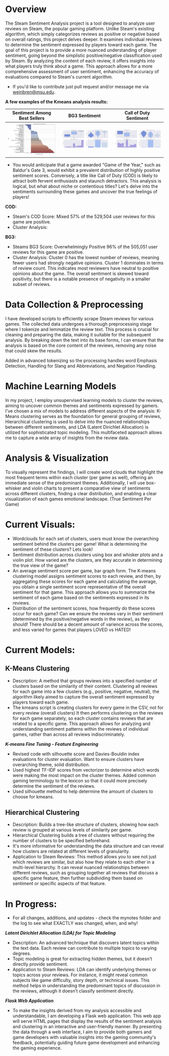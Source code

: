 # Overview

The Steam Sentiment Analysis project is a tool designed to analyze user reviews on Steam, the popular gaming platform. Unlike Steam's existing algorithm, which simply categorizes reviews as positive or negative based on overall ratings, this project delves deeper. It examines individual reviews to determine the sentiment expressed by players toward each game.
The goal of this project is to provide a more nuanced understanding of player sentiment, going beyond the simplistic positive/negative classification used by Steam. By analyzing the content of each review, it offers insights into what players truly think about a game. This approach allows for a more comprehensive assessment of user sentiment, enhancing the accuracy of evaluations compared to Steam's current algorithm.
- If you'd like to contribute just pull request and/or message me via weinbren@msu.edu.


**A few examples of the Kmeans analysis results:**

| Sentiment Among Best Sellers | BG3 Sentiment | Call of Duty Sentiment |
|----------|----------|----------|
| ![Figure 1](All_Games.png) | ![Figure 2](bg3.png) | ![Figure 3](cod_1.png) |

- You would anticipate that a game awarded "Game of the Year," such as Baldur's Gate 3, would exhibit a prevalent distribution of highly positive sentiment scores. Conversely, a title like Call of Duty (COD) is likely to attract both fervent enthusiasts and staunch detractors. This analysis is logical, but what about niche or contentious titles? Let's delve into the sentiments surrounding these games and uncover the true feelings of players!

**COD:**
- Steam's COD Score: Mixed 57% of the 529,504 user reviews for this game are positive.
- Cluster Analysis:

**BG3:**
- Steams BG3 Score: Overwhelmingly Positive 96% of the 505,051 user reviews for this game are positive.
- Cluster Analysis: Cluster 0 has the lowest number of reviews, meaning fewer users had strongly negative opinions. Cluster 1 dominates in terms of review count. This indicates most reviewers have neutral to positive opinions about the game. The overall sentiment is skewed toward positivity, but there is a notable presence of negativity in a smaller subset of reviews.


# Data Collection & Preprocessing

I have developed scripts to efficiently scrape Steam reviews for various games. The collected data undergoes a thorough preprocessing stage where I tokenize and lemmatize the review text. This process is crucial for cleaning and preparing the data, making it suitable for the subsequent analysis. By breaking down the text into its base forms, I can ensure that the analysis is based on the core content of the reviews, removing any noise that could skew the results.

Added in advanced tokenizing so the processing handles word Emphasis Detection,  Handling for Slang and Abbreviations, and Negation Handling.

# Machine Learning Models

In my project, I employ unsupervised learning models to cluster the reviews, aiming to uncover common themes and sentiments expressed by gamers. I've chosen a mix of models to address different aspects of the analysis: K-Means clustering serves as the foundation for general grouping of reviews, Hierarchical clustering is used to delve into the nuanced relationships between different sentiments, and LDA (Latent Dirichlet Allocation) is utilized for sophisticated topic modeling. This multifaceted approach allows me to capture a wide array of insights from the review data.

# Analysis & Visualization

To visually represent the findings, I will create word clouds that highlight the most frequent terms within each cluster (per game as well), offering an immediate sense of the predominant themes. Additionally, I will use box-whisker and violin charts to present a comparative view of sentiments across different clusters, finding a clear distribution, and enabling a clear visualization of each games emotional landscape. (True Sentiment Per Game)

# Current Visuals:
- Wordclouds for each set of clusters, users must know the overarching sentiment behind the clusters per game! What is determining the sentiment of these clusters? Lets look!
- Sentiment distribution across clusters using box and whisker plots and a violin plot. How varied are the clusters, are they accurate in determining the true view of the game?
- An average sentiment score per game, bar graph form. The K-means clustering model assigns sentiment scores to each review, and then, by aggregating these scores for each game and calculating the average, you obtain a single sentiment score representative of the overall sentiment for that game. This approach allows you to summarize the sentiment of each game based on the sentiments expressed in its reviews.
- Distribution of the sentiment scores, how frequently do these scores occur for each game? Can we ensure the reviews vary in their sentiment (determined by the positive/negative words in the review), as they should! There should be a decent amount of varience across the scores, and less varied for games that players LOVED vs HATED!

# Current Models:

## K-Means Clustering
- Description: A method that groups reviews into a specified number of clusters based on the similarity of their content. Clustering all reviews for each game into a few clusters (e.g., positive, negative, neutral), the algorithm likely aimed to capture the overall sentiment expressed by players toward each game.
- The kmeans script is creating clusters for every game in the CSV, not for every review (overall clusters) It then performs clustering on the reviews for each game separately, so each cluster contains reviews that are related to a specific game. This approach allows for analyzing and understanding sentiment patterns within the reviews of individual games, rather than across all reviews indiscriminately.

***K-means Fine Tuning - Feature Engineering***
- Revised code with silhouette score and Davies-Bouldin index evaluations for cluster evaluation. Want to ensure clusters have overarching theme, solid distribution.
- Used highest TF-IDF scores from vectorizer to determine which words were making the most impact on the cluster themes. Added common gaming terminology to the lexicon so that it could more precisely determine the sentiment of the reviews.
- Used silhouette method to help determine the amount of clusters to choose for kmeans.

## Hierarchical Clustering
- Description: Builds a tree-like structure of clusters, showing how each review is grouped at various levels of similarity per game.
- Hierarchical Clustering builds a tree of clusters without requiring the number of clusters to be specified beforehand. 
- It's more informative for understanding the data structure and can reveal how clusters are related at different levels of granularity.
- Application to Steam Reviews: This method allows you to see not just which reviews are similar, but also how they relate to each other in a multi-level hierarchy. It can reveal nuanced relationships between different reviews, such as grouping together all reviews that discuss a specific game feature, then further subdividing them based on sentiment or specific aspects of that feature.

# In Progress:

- For all changes, additions, and updates - check the mynotes folder and the log to see what EXACTLY was changed, when, and why!

***Latent Dirichlet Allocation (LDA) for Topic Modeling***
- Description: An advanced technique that discovers latent topics within the text data. Each review can contribute to multiple topics to varying degrees.
- Topic modeling is great for extracting hidden themes, but it doesn’t directly provide sentiment.
- Application to Steam Reviews: LDA can identify underlying themes or topics across your reviews. For instance, it might reveal common subjects like game difficulty, story depth, or technical issues. This method helps in understanding the predominant topics of discussion in the reviews, although it doesn’t classify sentiment directly.

***Flask Web Application***
- To make the insights derived from my analysis accessible and understandable, I am developing a Flask web application. This web app will serve HTML pages that display the results of the sentiment analysis and clustering in an interactive and user-friendly manner. By presenting the data through a web interface, I aim to provide both gamers and game developers with valuable insights into the gaming community's feedback, potentially guiding future game development and enhancing the gaming experience.
